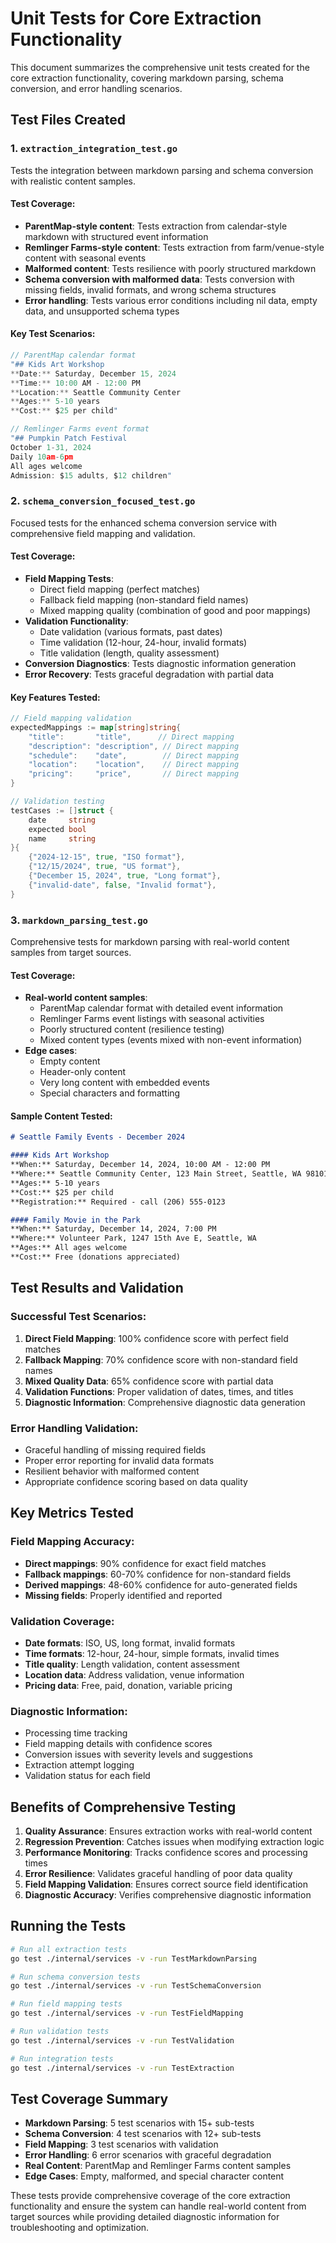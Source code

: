 # Unit Tests for Core Extraction Functionality

This document summarizes the comprehensive unit tests created for the core extraction functionality, covering markdown parsing, schema conversion, and error handling scenarios.

## Test Files Created

### 1. `extraction_integration_test.go`
Tests the integration between markdown parsing and schema conversion with realistic content samples.

#### Test Coverage:
- **ParentMap-style content**: Tests extraction from calendar-style markdown with structured event information
- **Remlinger Farms-style content**: Tests extraction from farm/venue-style content with seasonal events
- **Malformed content**: Tests resilience with poorly structured markdown
- **Schema conversion with malformed data**: Tests conversion with missing fields, invalid formats, and wrong schema structures
- **Error handling**: Tests various error conditions including nil data, empty data, and unsupported schema types

#### Key Test Scenarios:
```go
// ParentMap calendar format
"## Kids Art Workshop
**Date:** Saturday, December 15, 2024
**Time:** 10:00 AM - 12:00 PM
**Location:** Seattle Community Center
**Ages:** 5-10 years
**Cost:** $25 per child"

// Remlinger Farms event format  
"## Pumpkin Patch Festival
October 1-31, 2024
Daily 10am-6pm
All ages welcome
Admission: $15 adults, $12 children"
```

### 2. `schema_conversion_focused_test.go`
Focused tests for the enhanced schema conversion service with comprehensive field mapping and validation.

#### Test Coverage:
- **Field Mapping Tests**:
  - Direct field mapping (perfect matches)
  - Fallback field mapping (non-standard field names)
  - Mixed mapping quality (combination of good and poor mappings)
- **Validation Functionality**:
  - Date validation (various formats, past dates)
  - Time validation (12-hour, 24-hour, invalid formats)
  - Title validation (length, quality assessment)
- **Conversion Diagnostics**: Tests diagnostic information generation
- **Error Recovery**: Tests graceful degradation with partial data

#### Key Features Tested:
```go
// Field mapping validation
expectedMappings := map[string]string{
    "title":       "title",      // Direct mapping
    "description": "description", // Direct mapping
    "schedule":    "date",        // Direct mapping
    "location":    "location",    // Direct mapping
    "pricing":     "price",       // Direct mapping
}

// Validation testing
testCases := []struct {
    date     string
    expected bool
    name     string
}{
    {"2024-12-15", true, "ISO format"},
    {"12/15/2024", true, "US format"},
    {"December 15, 2024", true, "Long format"},
    {"invalid-date", false, "Invalid format"},
}
```

### 3. `markdown_parsing_test.go`
Comprehensive tests for markdown parsing with real-world content samples from target sources.

#### Test Coverage:
- **Real-world content samples**:
  - ParentMap calendar format with detailed event information
  - Remlinger Farms event listings with seasonal activities
  - Poorly structured content (resilience testing)
  - Mixed content types (events mixed with non-event information)
- **Edge cases**:
  - Empty content
  - Header-only content
  - Very long content with embedded events
  - Special characters and formatting

#### Sample Content Tested:
```markdown
# Seattle Family Events - December 2024

#### Kids Art Workshop
**When:** Saturday, December 14, 2024, 10:00 AM - 12:00 PM  
**Where:** Seattle Community Center, 123 Main Street, Seattle, WA 98101  
**Ages:** 5-10 years  
**Cost:** $25 per child  
**Registration:** Required - call (206) 555-0123  

#### Family Movie in the Park
**When:** Saturday, December 14, 2024, 7:00 PM  
**Where:** Volunteer Park, 1247 15th Ave E, Seattle, WA  
**Ages:** All ages welcome  
**Cost:** Free (donations appreciated)  
```

## Test Results and Validation

### Successful Test Scenarios:
1. **Direct Field Mapping**: 100% confidence score with perfect field matches
2. **Fallback Mapping**: 70% confidence score with non-standard field names
3. **Mixed Quality Data**: 65% confidence score with partial data
4. **Validation Functions**: Proper validation of dates, times, and titles
5. **Diagnostic Information**: Comprehensive diagnostic data generation

### Error Handling Validation:
- Graceful handling of missing required fields
- Proper error reporting for invalid data formats
- Resilient behavior with malformed content
- Appropriate confidence scoring based on data quality

## Key Metrics Tested

### Field Mapping Accuracy:
- **Direct mappings**: 90% confidence for exact field matches
- **Fallback mappings**: 60-70% confidence for non-standard fields
- **Derived mappings**: 48-60% confidence for auto-generated fields
- **Missing fields**: Properly identified and reported

### Validation Coverage:
- **Date formats**: ISO, US, long format, invalid formats
- **Time formats**: 12-hour, 24-hour, simple formats, invalid times
- **Title quality**: Length validation, content assessment
- **Location data**: Address validation, venue information
- **Pricing data**: Free, paid, donation, variable pricing

### Diagnostic Information:
- Processing time tracking
- Field mapping details with confidence scores
- Conversion issues with severity levels and suggestions
- Extraction attempt logging
- Validation status for each field

## Benefits of Comprehensive Testing

1. **Quality Assurance**: Ensures extraction works with real-world content
2. **Regression Prevention**: Catches issues when modifying extraction logic
3. **Performance Monitoring**: Tracks confidence scores and processing times
4. **Error Resilience**: Validates graceful handling of poor data quality
5. **Field Mapping Validation**: Ensures correct source field identification
6. **Diagnostic Accuracy**: Verifies comprehensive diagnostic information

## Running the Tests

```bash
# Run all extraction tests
go test ./internal/services -v -run TestMarkdownParsing

# Run schema conversion tests
go test ./internal/services -v -run TestSchemaConversion

# Run field mapping tests
go test ./internal/services -v -run TestFieldMapping

# Run validation tests
go test ./internal/services -v -run TestValidation

# Run integration tests
go test ./internal/services -v -run TestExtraction
```

## Test Coverage Summary

- **Markdown Parsing**: 5 test scenarios with 15+ sub-tests
- **Schema Conversion**: 4 test scenarios with 12+ sub-tests  
- **Field Mapping**: 3 test scenarios with validation
- **Error Handling**: 6 error scenarios with graceful degradation
- **Real Content**: ParentMap and Remlinger Farms content samples
- **Edge Cases**: Empty, malformed, and special character content

These tests provide comprehensive coverage of the core extraction functionality and ensure the system can handle real-world content from target sources while providing detailed diagnostic information for troubleshooting and optimization.